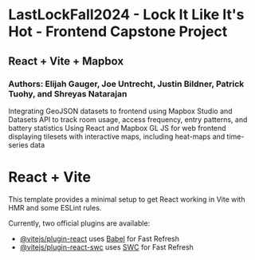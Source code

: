 # LastLockFall2024 - Lock It Like It's Hot - Frontend Capstone Project
## React + Vite + Mapbox
### Authors: Elijah Gauger, Joe Untrecht, Justin Bildner, Patrick Tuohy, and Shreyas Natarajan
Integrating GeoJSON datasets to frontend using Mapbox Studio and Datasets API to track room usage, access frequency, entry patterns, and battery statistics Using React and Mapbox GL JS for web frontend displaying tilesets with interactive maps, including heat-maps and time-series data

# React + Vite

This template provides a minimal setup to get React working in Vite with HMR and some ESLint rules.

Currently, two official plugins are available:

- [@vitejs/plugin-react](https://github.com/vitejs/vite-plugin-react/blob/main/packages/plugin-react/README.md) uses [Babel](https://babeljs.io/) for Fast Refresh
- [@vitejs/plugin-react-swc](https://github.com/vitejs/vite-plugin-react-swc) uses [SWC](https://swc.rs/) for Fast Refresh
